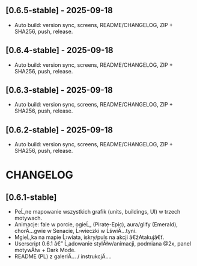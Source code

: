 ﻿## [0.6.5-stable] - 2025-09-18
- Auto build: version sync, screens, README/CHANGELOG, ZIP + SHA256, push, release.

## [0.6.4-stable] - 2025-09-18
- Auto build: version sync, screens, README/CHANGELOG, ZIP + SHA256, push, release.

## [0.6.3-stable] - 2025-09-18
- Auto build: version sync, screens, README/CHANGELOG, ZIP + SHA256, push, release.

## [0.6.2-stable] - 2025-09-18
- Auto build: version sync, screens, README/CHANGELOG, ZIP + SHA256, push, release.

# CHANGELOG

## [0.6.1-stable]
- PeĹ‚ne mapowanie wszystkich grafik (units, buildings, UI) w trzech motywach.
- Animacje: fale w porcie, ogieĹ„ (Pirate-Epic), aura/glify (Emerald), chorÄ…gwie w Senacie, Ĺ›wieczki w ĹšwiÄ…tyni.
- MgieĹ‚ka na mapie Ĺ›wiata, iskry/puls na akcji â€žAtakujâ€ť.
- Userscript 0.6.1 â€” Ĺ‚adowanie stylĂłw/animacji, podmiana @2x, panel motywĂłw + Dark Mode.
- README (PL) z galeriÄ… / instrukcjÄ….





